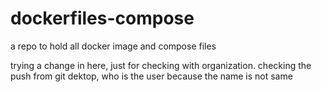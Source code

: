 # dockerfiles-compose
a repo to hold all docker image and compose files  

trying a change in here, just for checking with organization.
checking the push from git dektop, who is the user because the name is not same
